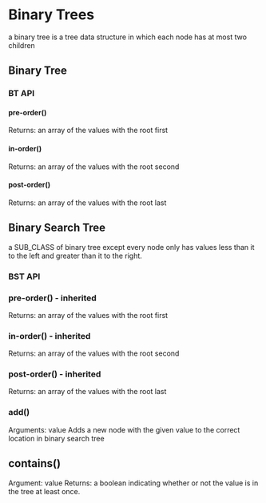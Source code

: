# Binary Trees

a binary tree is a tree data structure in which each node has at most two children

## Binary Tree

### BT API

#### pre-order()

Returns: an array of the values with the root first

#### in-order()

Returns: an array of the values with the root second

#### post-order()

Returns: an array of the values with the root last

## Binary Search Tree

a SUB_CLASS of binary tree except every node only has values less than it to the left and greater than it to the right.

### BST API

### pre-order() - inherited

Returns: an array of the values with the root first

### in-order() - inherited

Returns: an array of the values with the root second

### post-order() - inherited

Returns: an array of the values with the root last

### add()

Arguments: value
Adds a new node with the given value to the correct location in binary search tree

## contains()

Argument: value
Returns: a boolean indicating whether or not the value is in the tree at least once.
